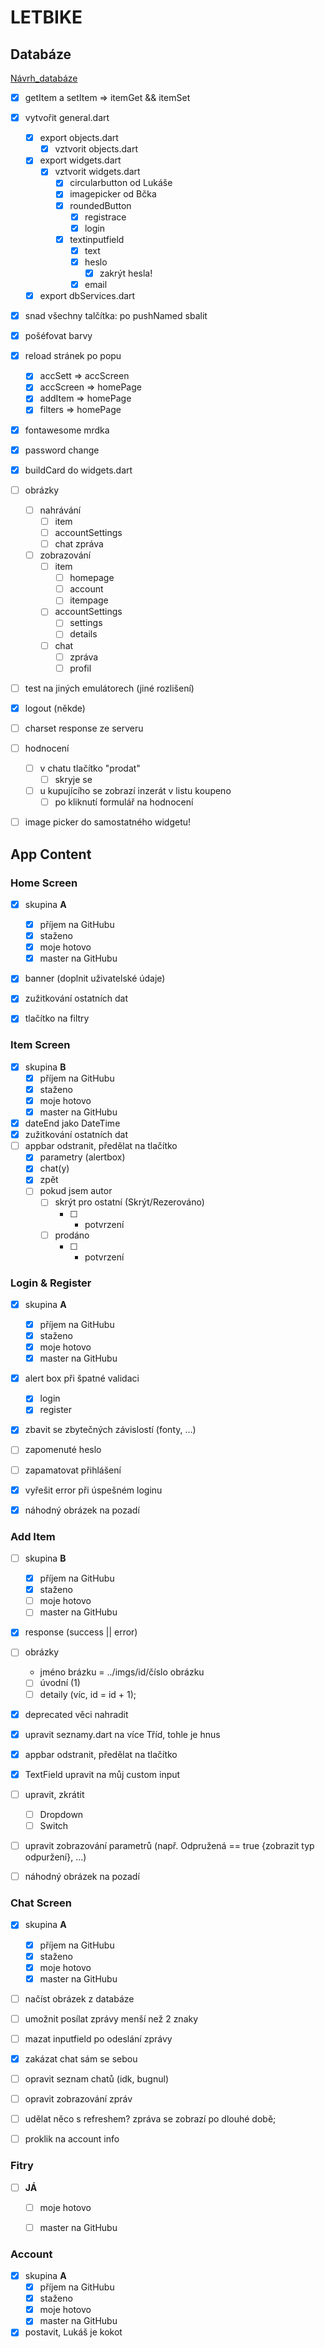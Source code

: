# LETBIKE

## Databáze

[Návrh_databáze](https://dbdiagram.io/d/603a99cdfcdcb6230b21cb94)

- [x] getItem a setItem => itemGet && itemSet
- [x] vytvořit general.dart
    - [x] export objects.dart
        - [x] vztvorit objects.dart
    - [x] export widgets.dart
        - [x] vztvorit widgets.dart
            - [x] circularbutton od Lukáše
            - [x] imagepicker od Bčka
            - [x] roundedButton
                - [x] registrace
                - [x] login
            - [x] textinputfield
                - [x] text
                - [x] heslo
                    - [x] zakrýt hesla!
                - [x] email
    - [x] export dbServices.dart
- [x] snad všechny talčítka: po pushNamed sbalit
- [x] pošéfovat barvy
- [x] reload stránek po popu
    - [x] accSett => accScreen
    - [x] accScreen => homePage
    - [x] addItem => homePage
    - [x] filters => homePage
- [x] fontawesome mrdka
- [x] password change
- [x] buildCard do widgets.dart
- [ ] obrázky
    - [ ] nahrávání
        - [ ] item
        - [ ] accountSettings
        - [ ] chat zpráva
    - [ ] zobrazování
        - [ ] item
            - [ ] homepage
            - [ ] account
            - [ ] itempage
        - [ ] accountSettings
            - [ ] settings
            - [ ] details
        - [ ] chat
            - [ ] zpráva
            - [ ] profil
- [ ] test na jiných emulátorech (jiné rozlišení)
- [x] logout (někde)
- [ ] charset response ze serveru
- [ ] hodnocení
    - [ ] v chatu tlačítko "prodat"
        - [ ] skryje se
    - [ ] u kupujícího se zobrazí inzerát v listu koupeno
        - [ ] po kliknutí formulář na hodnocení  
- [ ] image picker do samostatného widgetu!


## App Content


### Home Screen

- [x] skupina __A__
    - [x] příjem na GitHubu
    - [x] staženo
    - [x] moje hotovo
    - [x] master na GitHubu
- [x] banner (doplnit uživatelské údaje)
- [x] zužitkování ostatních dat
- [x] tlačítko na filtry


### Item Screen

- [x] skupina __B__
    - [x] příjem na GitHubu
    - [x] staženo
    - [x] moje hotovo
    - [x] master na GitHubu
- [x] dateEnd jako DateTime
- [x] zužitkování ostatních dat
- [ ] appbar odstranit, předělat na tlačítko
    - [x] parametry (alertbox)
    - [x] chat(y)
    - [x] zpět
    - [ ] pokud jsem autor
        - [ ] skrýt pro ostatní (Skrýt/Rezerováno)
            - [ ] + potvrzení
        - [ ] prodáno
            - [ ] + potvrzení


### Login & Register

- [x] skupina __A__
    - [x] příjem na GitHubu
    - [x] staženo
    - [x] moje hotovo
    - [x] master na GitHubu
- [x] alert box při špatné validaci
    - [x] login
    - [x] register
- [x] zbavit se zbytečných závislostí (fonty, ...)
- [ ] zapomenuté heslo
- [ ] zapamatovat přihlášení
- [x] vyřešit error při úspešném loginu
- [x] náhodný obrázek na pozadí


### Add Item

- [ ] skupina __B__
    - [x] příjem na GitHubu
    - [x] staženo
    - [ ] moje hotovo
    - [ ] master na GitHubu
- [x] response (success || error)
- [ ] obrázky
    * jméno brázku = ../imgs/id/číslo obrázku
    - [ ] úvodní (1)
    - [ ] detaily (víc, id = id + 1);
- [x] deprecated věci nahradit
- [x] upravit seznamy.dart na více Tříd, tohle je hnus
- [x] appbar odstranit, předělat na tlačítko
- [x] TextField upravit na můj custom input
- [ ] upravit, zkrátit
    - [ ] Dropdown
    - [ ] Switch
- [ ] upravit zobrazování parametrů (např. Odpružená == true {zobrazit typ odpuržení}, ...)
- [ ] náhodný obrázek na pozadí


### Chat Screen

- [x] skupina __A__
    - [x] příjem na GitHubu
    - [x] staženo
    - [x] moje hotovo
    - [x] master na GitHubu
- [ ] načíst obrázek z databáze
- [ ] umožnit posílat zprávy menší než 2 znaky
- [ ] mazat inputfield po odeslání zprávy
- [x] zakázat chat sám se sebou
- [ ] opravit seznam chatů (idk, bugnul)
- [ ] opravit zobrazování zpráv
- [ ] udělat něco s refreshem? zpráva se zobrazí po dlouhé době;
- [ ] proklik na account info


### Fitry

- [ ] __JÁ__
    - [ ] moje hotovo
    - [ ] master na GitHubu


### Account

- [x] skupina __A__
    - [x] příjem na GitHubu
    - [x] staženo
    - [x] moje hotovo
    - [x] master na GitHubu
- [x] postavit, Lukáš je kokot